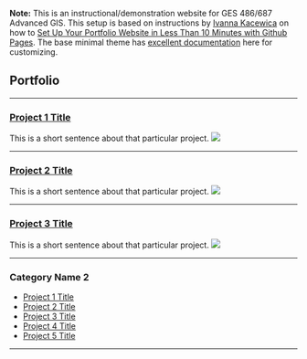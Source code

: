 **Note:** This is an instructional/demonstration website for GES 486/687 Advanced GIS. This setup is based on instructions by [Ivanna Kacewica](https://blog.usejournal.com/@evanca) on how to [Set Up Your Portfolio Website in Less Than 10 Minutes with Github Pages](https://medium.com/@evanca/set-up-your-portfolio-website-in-less-than-10-minutes-with-github-pages-d0efa8ff56fd). The base minimal theme has [excellent documentation](https://github.com/pages-themes/minimal) here for customizing.

## Portfolio

---
### [Project 1 Title](/projects/project1)
This is a short sentence about that particular project.
[<img src="images/dummy_thumbnail.jpg?raw=true"/>](/projects/project1)

---
### [Project 2 Title](/projects/project1)
This is a short sentence about that particular project.
<img src="images/dummy_thumbnail.jpg?raw=true"/>

---
### [Project 3 Title](/projects/project1)
This is a short sentence about that particular project.
<img src="images/dummy_thumbnail.jpg?raw=true"/>

---

### Category Name 2

- [Project 1 Title](http://example.com/)
- [Project 2 Title](http://example.com/)
- [Project 3 Title](http://example.com/)
- [Project 4 Title](http://example.com/)
- [Project 5 Title](http://example.com/)

---

